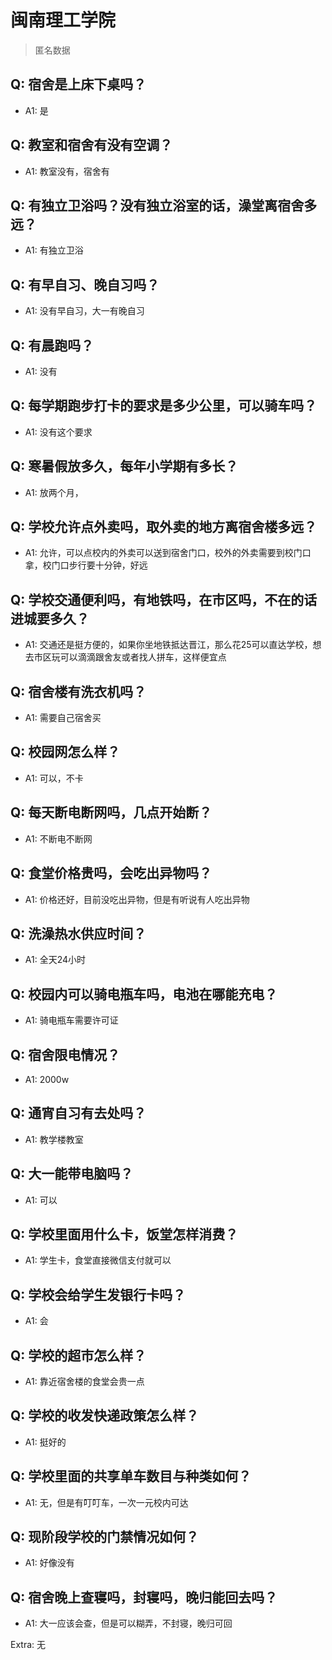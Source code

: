 # 闽南理工学院

> 匿名数据

## Q: 宿舍是上床下桌吗？

- A1: 是

## Q: 教室和宿舍有没有空调？

- A1: 教室没有，宿舍有

## Q: 有独立卫浴吗？没有独立浴室的话，澡堂离宿舍多远？

- A1: 有独立卫浴

## Q: 有早自习、晚自习吗？

- A1: 没有早自习，大一有晚自习

## Q: 有晨跑吗？

- A1: 没有

## Q: 每学期跑步打卡的要求是多少公里，可以骑车吗？

- A1: 没有这个要求

## Q: 寒暑假放多久，每年小学期有多长？

- A1: 放两个月，

## Q: 学校允许点外卖吗，取外卖的地方离宿舍楼多远？

- A1: 允许，可以点校内的外卖可以送到宿舍门口，校外的外卖需要到校门口拿，校门口步行要十分钟，好远

## Q: 学校交通便利吗，有地铁吗，在市区吗，不在的话进城要多久？

- A1: 交通还是挺方便的，如果你坐地铁抵达晋江，那么花25可以直达学校，想去市区玩可以滴滴跟舍友或者找人拼车，这样便宜点

## Q: 宿舍楼有洗衣机吗？

- A1: 需要自己宿舍买

## Q: 校园网怎么样？

- A1: 可以，不卡

## Q: 每天断电断网吗，几点开始断？

- A1: 不断电不断网

## Q: 食堂价格贵吗，会吃出异物吗？

- A1: 价格还好，目前没吃出异物，但是有听说有人吃出异物

## Q: 洗澡热水供应时间？

- A1: 全天24小时

## Q: 校园内可以骑电瓶车吗，电池在哪能充电？

- A1: 骑电瓶车需要许可证

## Q: 宿舍限电情况？

- A1: 2000w

## Q: 通宵自习有去处吗？

- A1: 教学楼教室

## Q: 大一能带电脑吗？

- A1: 可以

## Q: 学校里面用什么卡，饭堂怎样消费？

- A1: 学生卡，食堂直接微信支付就可以

## Q: 学校会给学生发银行卡吗？

- A1: 会

## Q: 学校的超市怎么样？

- A1: 靠近宿舍楼的食堂会贵一点

## Q: 学校的收发快递政策怎么样？

- A1: 挺好的

## Q: 学校里面的共享单车数目与种类如何？

- A1: 无，但是有叮叮车，一次一元校内可达

## Q: 现阶段学校的门禁情况如何？

- A1: 好像没有

## Q: 宿舍晚上查寝吗，封寝吗，晚归能回去吗？

- A1: 大一应该会查，但是可以糊弄，不封寝，晚归可回

Extra: 无